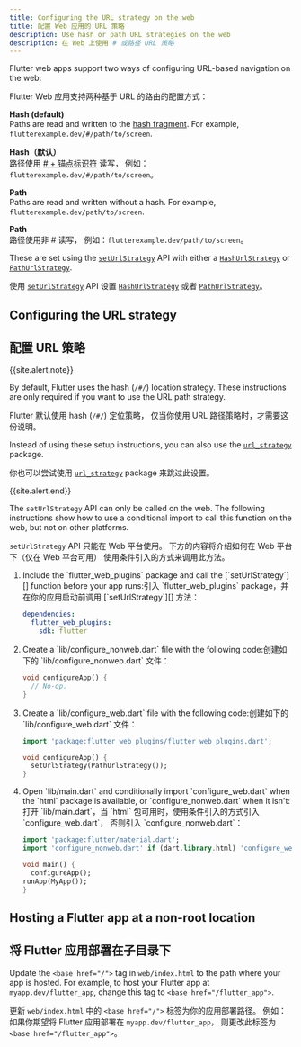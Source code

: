 ```yaml
---
title: Configuring the URL strategy on the web
title: 配置 Web 应用的 URL 策略
description: Use hash or path URL strategies on the web
description: 在 Web 上使用 # 或路径 URL 策略
---
```


Flutter web apps support two ways of configuring
URL-based navigation on the web:

Flutter Web 应用支持两种基于 URL 的路由的配置方式：

**Hash (default)**
<br> Paths are read and written to the [hash fragment][].
  For example, `flutterexample.dev/#/path/to/screen`.
  
**Hash（默认）**
<br> 路径使用 [# + 锚点标识符][hash fragment] 读写，
  例如：`flutterexample.dev/#/path/to/screen`。

**Path**
<br> Paths are read and written without a hash. For example,
  `flutterexample.dev/path/to/screen`.
  
**Path**
<br> 路径使用非 # 读写，
  例如：`flutterexample.dev/path/to/screen`。
  
These are set using the [`setUrlStrategy`][] API with
either a [`HashUrlStrategy`][] or [`PathUrlStrategy`][].

使用 [`setUrlStrategy`][] API 设置
[`HashUrlStrategy`][] 或者 [`PathUrlStrategy`][]。
  
## Configuring the URL strategy

## 配置 URL 策略

{{site.alert.note}}

  By default, Flutter uses the hash (`/#/`) location strategy.
  These instructions are only required if you want to use
  the URL path strategy.
  
  Flutter 默认使用 hash (`/#/`) 定位策略，
  仅当你使用 URL 路径策略时，才需要这份说明。

  Instead of using these setup instructions,
  you can also use the [`url_strategy`][] package.
  
  你也可以尝试使用 [`url_strategy`][] package 来跳过此设置。
  
{{site.alert.end}}

The `setUrlStrategy` API can only be called on the web.
The following instructions show how to use a conditional
import to call this function on the web,
but not on other platforms.

`setUrlStrategy` API 只能在 Web 平台使用。
下方的内容将介绍如何在 Web 平台下（仅在 Web 平台可用）
使用条件引入的方式来调用此方法。

<ol markdown="1">
<li markdown="1"><span>Include the `flutter_web_plugins` package and call the
   [`setUrlStrategy`][] function before your app runs:</span><span>引入 `flutter_web_plugins` package，并在你的应用启动前调用 [`setUrlStrategy`][] 方法：</span>

  ```yaml
  dependencies:
    flutter_web_plugins:
      sdk: flutter
  ```
</li>

<li markdown="1"><span>Create a `lib/configure_nonweb.dart` file with the
   following code:</span><span>创建如下的 `lib/configure_nonweb.dart` 文件：</span>

  ```dart
  void configureApp() {
    // No-op.
  }
  ```
</li>

<li markdown="1"><span>Create a `lib/configure_web.dart` file with the
   following code:</span><span>创建如下的 `lib/configure_web.dart` 文件：</span>

  <!--skip-->
  ```dart
  import 'package:flutter_web_plugins/flutter_web_plugins.dart';

  void configureApp() {
    setUrlStrategy(PathUrlStrategy());
  }
  ```
</li>

<li markdown="1"><div>Open `lib/main.dart` and conditionally import
   `configure_web.dart` when the `html` package
   is available, or `configure_nonweb.dart` when it isn't:</div><div>
   打开 `lib/main.dart`，当 `html` 包可用时，使用条件引入的方式引入 `configure_web.dart`，
   否则引入 `configure_nonweb.dart`：</div>

  <!--skip-->
  ```dart
  import 'package:flutter/material.dart';
  import 'configure_nonweb.dart' if (dart.library.html) 'configure_web.dart';

  void main() {
    configureApp();
  runApp(MyApp());
  }
  ```
</li>
</ol>

## Hosting a Flutter app at a non-root location

## 将 Flutter 应用部署在子目录下

Update the `<base href="/">` tag in `web/index.html`
to the path where your app is hosted.
For example, to host your Flutter app at
`myapp.dev/flutter_app`, change
this tag to `<base href="/flutter_app">`.

更新 `web/index.html` 中的 `<base href="/">` 标签为你的应用部署路径。
例如：如果你期望将 Flutter 应用部署在 `myapp.dev/flutter_app`，
则更改此标签为 `<base href="/flutter_app">`。

[hash fragment]: https://en.wikipedia.org/wiki/Uniform_Resource_Locator#Syntax
[`HashUrlStrategy`]: {{site.api}}/flutter/flutter_web_plugins/HashUrlStrategy-class.html
[`PathUrlStrategy`]: {{site.api}}/flutter/flutter_web_plugins/PathUrlStrategy-class.html
[`setUrlStrategy`]: {{site.api}}/flutter/flutter_web_plugins/setUrlStrategy.html
[`url_strategy`]: {{site.pub-pkg}}/url_strategy